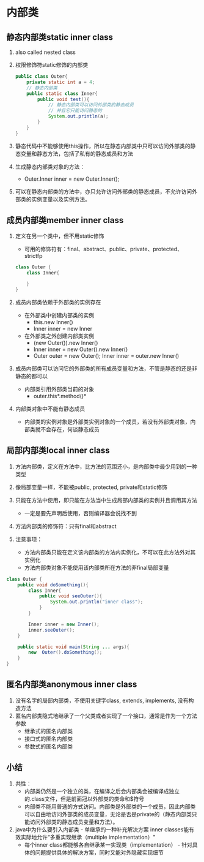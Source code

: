# 内部类

##  静态内部类static inner class 

1. also called nested class

2. 权限修饰符static修饰的内部类

    ```java
    public class Outer{
        private static int a = 4;
        // 静态内部类
        public static class Inner{
            public void test(){
                // 静态内部类可以访问外部类的静态成员
                // 并且它只能访问静态的
                System.out.println(a);
            }
        }
    }
    ```

3. 静态代码中不能够使用this操作，所以在静态内部类中只可以访问外部类的静态变量和静态方法，包括了私有的静态成员和方法

4. 生成静态内部类对象的方法：

    -   Outer.Inner inner = new Outer.Inner();

5. 可以在静态内部类的方法中，亦只允许访问外部类的静态成员，不允许访问外部类的实例变量以及实例方法。

##  成员内部类member inner class

1.  定义在另一个类中，但不用static修饰

    -   可用的修饰符有：final、abstract、public、private、protected、strictfp

    ```java
    class Outer {
        class Inner{
    
        }
    }
    ```

2. 成员内部类依赖于外部类的实例存在

    -   在外部类中创建内部类的实例
        -   this.new Inner()
        -   Inner inner = new Inner
    -   在外部类之外创建内部类实例
        -   (new Outer()).new Inner()
        -   Inner inner = new Outer().new Inner()
        -   Outer outer = new Outer(); Inner inner = outer.new Inner()


3.  成员内部类可以访问它的外部类的所有成员变量和方法，不管是静态的还是非静态的都可以
    -   内部类引用外部类当前的对象
        -   outer.this*.method()*
4.  内部类对象中不能有静态成员
    -   内部类的实例对象是外部类实例对象的一个成员，若没有外部类对象，内部类就不会存在，何谈静态成员    

##  局部内部类local inner class

1.  方法内部类，定义在方法中，比方法的范围还小，是内部类中最少用到的一种类型
2.  像局部变量一样，不能被public, protected, private和static修饰
3.  只能在方法中使用，即只能在方法当中生成局部内部类的实例并且调用其方法

    -   一定是要先声明后使用，否则编译器会说找不到
4.  方法内部类的修饰符：只有final和abstract
5.  注意事项：
    -   方法内部类只能在定义该内部类的方法内实例化，不可以在此方法外对其实例化
    -   方法内部类对象不能使用该内部类所在方法的非final局部变量

```java
class Outer {
    public void doSomething(){
        class Inner{
            public void seeOuter(){
                System.out.println("inner class");
            }
        }

        Inner inner = new Inner();
        inner.seeOuter();
    }

    public static void main(String ... args){
        new  Outer().doSomething();
    }
}
```



##  匿名内部类anonymous inner class

1.  没有名字的局部内部类，不使用关键字class, extends, implements, 没有构造方法
2.  匿名内部类隐式地继承了一个父类或者实现了一个接口，通常是作为一个方法参数
    -   继承式的匿名内部类
    -   接口式的匿名内部类
    -   参数式的匿名内部类

##  小结

1.  共性：
    -   内部类仍然是一个独立的类，在编译之后会内部类会被编译成独立的.class文件，但是前面冠以外部类的类命和$符号
    -   内部类不能用普通的方式访问。内部类是外部类的一个成员，因此内部类可以自由地访问外部类的成员变量，无论是否是private的（静态内部类只能访问外部类的静态成员变量和方法）。
2.   java中为什么要引入内部类
    -   单继承的一种补充解决方案 inner classes能有效实际地允许“多重实现继承（multiple implementation）"
        -   每个inner class都能够各自继承某一实现类（implementation）
    -   针对具体的问题提供具体的解决方案，同时又能对外隐藏实现细节

